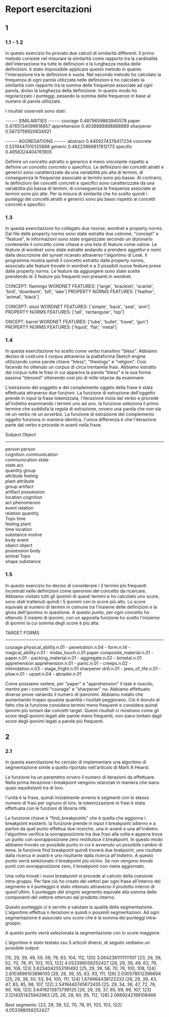 # Report esercitazioni

## 1

### 1.1 - 1.2
In questo esercizio ho provato due calcoli di similarità differenti.
Il primo metodo consiste nel misurare la similarità come rapporto tra 
la cardinalità dell'intersezione tra tutte le definizioni e la lunghezza media delle definizioni.
é stato impossibile applicare questo metodo in quanto l'intersezione tra le definizioni è vuota.
Nel secondo metodo ho calcolato la  frequenza di  ogni parola utilizzata nelle definizioni
e ho calcolato la similarità com rapporto tra la somma delle frequenze associate ad ogni parola,
diviso la lunghezza della definizione.
In questo modo ho regolarizzato i punteggi, pesando la somma delle frequenze in base al numero di parole utilizzate.

I risultati osservati sono stati:

------ SIMILARITIES ------
courage 0.4879659863945578
paper 0.4765134099616857
apprehension 0.4038888888888889
sharpener 0.5873759920634921

------ AGGREGATIONS ------
abstract 0.4459274376417234
concrete 0.5319447010125888
generic 0.48223969817812173
specific 0.4956324404761905

Definire un concetto astratto o generico è meno vincolante rispetto a definire un concetto concreto o specifico.
Le definizioni dei concetti atratti e generici sono caratterizzate da una variabilità più alta di termini,
di conseguenza le frequenze associate ai termini sono più basse.
Al contrario, le definizioni dei concetti concreti e specifici sono caratterizzate da una variabilità più bassa
di termini, di conseguenza le frequenze associate ai termini sono più alte.
Per la misura di similarità che ho scelto quindi i punteggi dei concetti atratti e generici sono più bassi 
rispetto ai concetti concreti e specifici.


### 1.3
In questa esercitazione ho collegato due risorse, wordnet e property norms.
Dal file delle property norms sono state estratte due colonne, "concept" e "feature", le informazioni sono state 
organizzate secondo un dizionario contenente il concetto come chiave e una lista di feature come valore.
Le feature di wordnet sono state estratte andando a prendere aggettivi e nomi dalla descrizione del synset 
ricavato  attraverso l'algoritmo di Lesk.
Il programma mostra quindi il concetto estratto dalle property norms, associato alle feature trovate in wordnet e a 3 
possibili nuove feature prese dalle property norms.
Le feature da aggiungere sono state scelte prendendo le 3 feature più frequenti non presenti in wordnet.

CONCEPT:  flamingo
WORDNET FEATURES:  ['large', 'brackish', 'scarlet', 'bird', 'downbent', 'bill', 'lake']
PROPERTY NORMS FEATURES:  ['feather', 'animal', 'black'] 

CONCEPT:  stool
WORDNET FEATURES:  ['simple', 'back', 'seat', 'arm']
PROPERTY NORMS FEATURES:  ['tall', 'rectangular', 'top']

ONCEPT:  barrel
WORDNET FEATURES:  ['tube', 'bullet', 'travel', 'gun']
PROPERTY NORMS FEATURES:  ['liquid', 'flat', 'metal'] 


### 1.4
In questa esercitazione ho scelto come verbo transitivo "bless".
Abbiamo deciso di costruire il corpus attraverso la piattaforma Sketch engine utilizzando come parole chiave
"bless", "theology" e "religion". 
Così facendo ho ottenuto  un corpus di circa trentamila frasi.
Abbiamo estratto dal corpus tutte le frasi  in cui appariva la parola "bless" e la sua forma passiva "blessed" ottenendo 
così più di mille istanze da esaminare.

L'estrazione del soggetto e del complemento oggeto della frase è stata effettuata attraverso due funzioni.
La funzione di estrazione dell'oggetto prende in input la frase  tokenizzata, 
l'iterazione inizia dal verbo e procede all'indietro  esaminando i termini uno ad uno. 
la funzione seleziona il primo termine che soddisfa la regola di estrazione, ovvero una parola che non sia 
nè un verbo nè un avverbio.
La funzione di estrazione del complemento oggetto funziona in maniera identica, l'unica  differenza è che l'iterazione 
parte dal verbo e procede in avanti nella frase.


Subject              Object              
___________          ___________         
person               person              
cognition            communication       
communication        state               
state                act                 
quantity             group               
attribute            feeling             
plant                attribute           
group                artifact            
artifact             possession          
location             cognition           
act                  phenomenon          
event                relation            
relation             quantity            
Tops                 time                
feeling              plant               
time                 location            
substance            motive              
body                 event               
object               object              
possession           body                
animal               Tops                
shape                substance  

### 1.5
In questo esercizio ho deciso di considerare i 3 termini più frequenti incontrati nelle definizioni come iperonimi 
del  concetto da ricercare.
Abbiamo visitato tutti gli iponimi di questi termini e ho calcolato uno score, sono stati trattenuti quindi
i 5 iponimi con lo score più alto.
Lo score equivale al numero  di termini in comune tra l'insieme delle definizioni e la gloss dell'iponimo in questione.
A questo punto, per ogni concetto ho ottenuto 3 insiemi di iponimi, con un apposita funzione ho scelto 
l'inisieme di iponimi la cui somma degli score è più alta.


TARGET               FORMS               
___________          ____________________________________________________________________________________________________
courage              physical_ability.n.01 - penetration.n.04 - form.n.14 - magical_ability.n.01 - midas_touch.n.01
paper                composite_material.n.01 - paper.n.01 - packing_material.n.01 - aggregate.n.02 - bimetal.n.01
apprehension         apprehension.n.01 - panic.n.01 - creeps.n.02 - intimidation.n.03 - stage_fright.n.01
sharpener            drill.n.01 - jaws_of_life.n.01 - plow.n.01 - upset.n.04 - abrader.n.01


Come possiamo vedere, per "paper" e "apprehension" il task è riuscito, mentre per i concetti "courage" e "sharpener" no.
Abbiamo effettuato diverse prove variando  il numero di iperonimi.
Abbiamo notato che aumentando troppo quuesta quantità i risultati  peggiorano. 
Ciò è dovuto al fatto che la funzione considera termini meno frequenti e considera quindi iponimi più lontani
dai concetti target. 
Questi risultati ci mostrano come gli score degli iponimi legati alle parole
meno frequenti, non siano lontani dagli score degli iponimi legati a parole più frequenti.

## 2

### 2.1

In questa esercitazione ho cercato di implementare una algoritmo di segmentazione simile a quello riportato 
nell'articolo di Marti A Hearst. 

La funzione ha un parametro ovvero il numero di iterazioni da effettuare.
Nella prima iterazione i breakpoint vengono istanziati in maniera che siano quasi equidistanti tra di loro.

l'unità è la frase, quindi inizialmente avremo k segmenti con lo stesso numero di frasi per ognuno di loro.
le tokenizzazione in frasi è stata effettuata con le  funzioni  di libreria nltk. 

La funzione chiave è "find_breakpoints" che è quella che aggiorna i breakpoint esistenti.
la funzione prende in input il breakpoint odierno e a partire da quel punto effettua due ricerche, una in avanti e una 
all'indietro.
l'algoritmo verifica la sovrapposizione tra due frasi alla volta e appena trova  un punto con sovrapposizione zero 
restituisce il breakpoint. 
In questo modo abbiamo trovato un possibile punto in cui è avvenuto un possibile cambio di tema.
la funzione find breakpoint quindi troverà due brakpoint, uno risultate dalla ricerca in avanti e uno risultante dalla 
ricerca all'indietro. A questo punto verrà selezionato il breakpoint più vicino.
Se non vengono trovati punti con sovrapposizione zero, il breakpoint non viene aggiornato.

Una volta trovati i nuovi breakpoint si procede al calcolo della coesione intra-gruppo.
Per fare ciò ho creato dei vettori per ogni frase all'interno del segmento e il punteggio è stato ottenuto
attraverso il prodotto interno di quest'ultimi.
Il punteggio del singolo segmento equivale alla somma delle componenti del vettore ottenuto dal prodotto interno. 

Questo punteggio ci è servito a valutare la qualità della segmentazione.
L'algoritmo effettua n iterazioni e quindi n possinili  segmentazioni.
Ad ogni segmentazione è associato uno score che è la somma dei punteggi intra-gruppo.

A questo punto verrà selezionata la segmentazione con lo score maggiore.

L'algoritmo è stato testato ssu 5 articoli diversi, di seguito vediamo un possibile output:


[15, 29, 39, 49, 59, 59, 79, 83, 104, 112, 120] 3.0642361111111107
[23, 29, 39, 52, 70, 78, 91, 103, 103, 122] 4.053398058252427
[26, 29, 39, 49, 63, 79, 89, 106, 123] 3.6234042553191492
[25, 29, 39, 58, 70, 76, 100, 108, 124] 2.6103896103896105
[26, 29, 39, 55, 63, 93, 111, 126] 2.030578512396694
[25, 29, 39, 50, 53, 94, 100, 111, 124] 1.674964438122333
[26, 29, 39, 43, 47, 83, 85, 98, 107, 122] 2.5419440745672435
[25, 29, 34, 36, 47, 72, 76, 90, 106, 123] 3.6419213973799125
[26, 29, 29, 37, 65, 69, 99, 107, 123] 2.1214351425942963
[25, 26, 28, 60, 95, 112, 128] 2.0869242199108466

Best segments:  [23, 29, 39, 52, 70, 78, 91, 103, 103, 122] 4.053398058252427